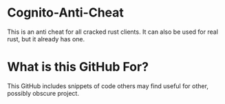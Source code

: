 # Cognito-Anti-Cheat
This is an anti cheat for all cracked rust clients. It can also be used for real rust, but it already has one.


# What is this GitHub For?
This GitHub includes snippets of code others may find useful for other, possibly obscure project.
